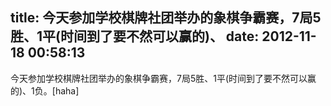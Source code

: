 title: 今天参加学校棋牌社团举办的象棋争霸赛，7局5胜、1平(时间到了要不然可以赢的)、
date: 2012-11-18 00:58:13
---

今天参加学校棋牌社团举办的象棋争霸赛，7局5胜、1平(时间到了要不然可以赢的)、1负。[haha]